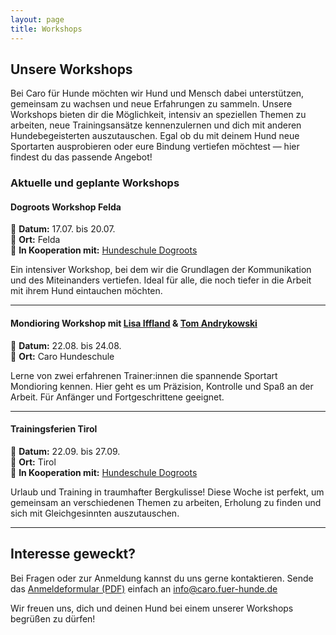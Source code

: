 ```yaml
---
layout: page
title: Workshops
---
```


## Unsere Workshops

Bei Caro für Hunde möchten wir Hund und Mensch dabei unterstützen, gemeinsam zu wachsen und neue Erfahrungen zu sammeln. Unsere Workshops bieten dir die Möglichkeit, intensiv an speziellen Themen zu arbeiten, neue Trainingsansätze kennenzulernen und dich mit anderen Hundebegeisterten auszutauschen. Egal ob du mit deinem Hund neue Sportarten ausprobieren oder eure Bindung vertiefen möchtest — hier findest du das passende Angebot!

### Aktuelle und geplante Workshops

#### **Dogroots Workshop Felda**
📅 **Datum:** 17.07. bis 20.07.  
📍 **Ort:** Felda  
🤝 **In Kooperation mit:** [Hundeschule Dogroots](https://www.hundeschule-dogroots.de/)   

Ein intensiver Workshop, bei dem wir die Grundlagen der Kommunikation und des Miteinanders vertiefen. Ideal für alle, die noch tiefer in die Arbeit mit ihrem Hund eintauchen möchten.

---

#### **Mondioring Workshop mit [Lisa Iffland](https://www.instagram.com/iffi_bande/) & [Tom Andrykowski](https://www.instagram.com/t.andrykowski/)**
📅 **Datum:** 22.08. bis 24.08.  
📍 **Ort:** Caro Hundeschule  

Lerne von zwei erfahrenen Trainer:innen die spannende Sportart Mondioring kennen. Hier geht es um Präzision, Kontrolle und Spaß an der Arbeit. Für Anfänger und Fortgeschrittene geeignet.

---

#### **Trainingsferien Tirol**
📅 **Datum:** 22.09. bis 27.09.  
📍 **Ort:** Tirol  
🤝 **In Kooperation mit:** [Hundeschule Dogroots](https://www.hundeschule-dogroots.de/)  

Urlaub und Training in traumhafter Bergkulisse! Diese Woche ist perfekt, um gemeinsam an verschiedenen Themen zu arbeiten, Erholung zu finden und sich mit Gleichgesinnten auszutauschen.

---

## Interesse geweckt?

Bei Fragen oder zur Anmeldung kannst du uns gerne kontaktieren. Sende das [Anmeldeformular (PDF)](/assets/downloads/AnmeldungWorkshopsSeminare.pdf) einfach an info@caro.fuer-hunde.de

Wir freuen uns, dich und deinen Hund bei einem unserer Workshops begrüßen zu dürfen!
